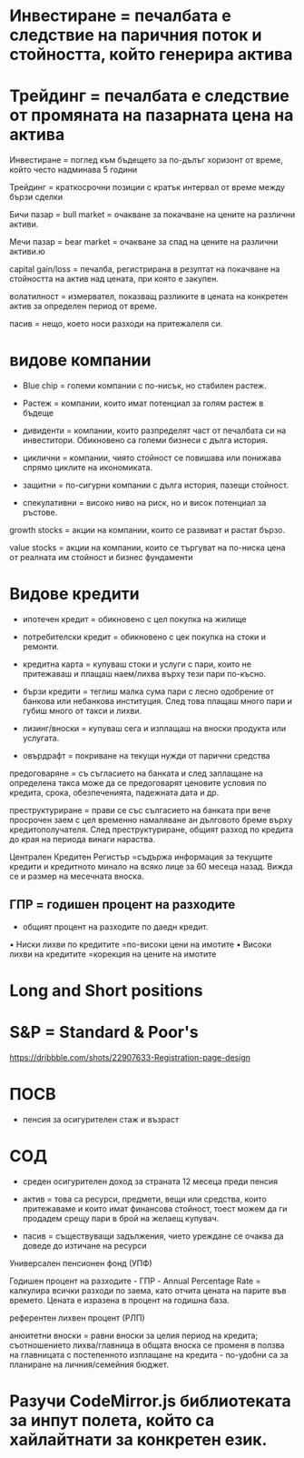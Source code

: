 # Инвестиране = печалбата е следствие на паричния поток и стойността, който генерира актива
# Трейдинг = печалбата е следствие от промяната на пазарната цена на актива

Инвестиране = поглед към бъдещето за по-дълъг хоризонт от време, който често надминава 5 години

Трейдинг = краткосрочни позиции с кратък интервал от време между бързи сделки

Бичи пазар = bull market = очакване за покачване на цените на различни активи.

Мечи пазар = bear market = очакване за спад на цените на различни активи.ю

capital gain/loss = печалба, регистрирана в резултат на покачване на стойността на актив над цената, при която е закупен.

волатилност = измервател, показващ разликите в цената на конкретен актив за определен период от време.

пасив = нещо, което носи разходи на притежалеля си.

# видове компании

- Blue chip = големи компании с по-нисък, но стабилен растеж.

- Растеж = компании, които имат потенциал за голям растеж в бъдеще

- дивиденти = компании, които разпределят част от печалбата си на инвеститори. Обикновено са големи бизнеси с дълга история.

- циклични = компании, чиято стойност се повишава или понижава спрямо циклите на икономиката.

- защитни = по-сигурни компании с дълга история, пазещи стойност.

- спекулативни = високо ниво на риск, но и висок потенциал за ръстове.

growth stocks = акции на компании, които се развиват и растат бързо.

value stocks = акции на компании, които се търгуват на по-ниска цена от реалната им стойност и бизнес фундаменти

# Видове кредити

- ипотечен кредит = обикновено с цел покупка на жилище

- потребителски кредит = обикновено с цек покупка на стоки и ремонти.

- кредитна карта = купуваш стоки и услуги с пари, които не притежаваш и плащаш наем/лихва върху тези пари по-късно.

- бързи кредити = теглиш малка сума пари с лесно одобрение от банкова или небанкова институция. След това плащаш много пари и губиш много от такси и лихви.

- лизинг/вноски = купуваш сега и изплащаш на вноски продукта или услугата.

- овърдрафт = покриване на текущи нужди от парични средства

предоговаряне = съ съгласието на банката и след заплащане на определена такса може да се предоговарят ценовите условия по кредита, срока, обезпеченията, падежната дата и др.

преструктуриране = прави се със сългасието на банката при вече просрочен заем с цел временно намаляване ан дълговото бреме върху кредитополучателя. След преструктуриране, общият разход по кредита до края на периода винаги нараства.

Централен Кредитен Регистър =съдържа информация за текущите кредити и кредитното минало на всяко лице за 60 месеца назад. Вижда се и размер на месечната вноска.

## ГПР = годишен процент на разходите
- общият процент на разходите по даедн кредит.

• Ниски лихви по кредитите =по-високи цени на имотите
• Високи лихви на кредитите =корекция на цените на имотите

# Long and Short positions

# S&P = Standard & Poor's


https://dribbble.com/shots/22907633-Registration-page-design

# ПОСВ 
- пенсия за осигурителен стаж и възраст

# СОД
- среден осигурителен доход за страната 12 месеца преди пенсия

- актив = това са ресурси, предмети, вещи или средства, които притежаваме и които имат финансова стойност, тоест можем да ги продадем срещу пари в брой на желаещ купувач.

- пасив = съществуващи задължения, чието уреждане се очаква да доведе до изтичане на ресурси

Универсален пенсионен фонд (УПФ)

Годишен процент на разходите - ГПР - Annual Percentage Rate = калкулира всички разходи по заема, като отчита цената на парите във времето. Цената е изразена в процент на годишна база.

референтен лихвен процент (РЛП) 

анюитетни вноски = равни вноски за целия период на кредита; съотношението лихва/главница в общата вноска се променя в ползва на главницата с постепенното изплащане на кредита - по-удобни са за планиране на личния/семейния бюджет.

# Разучи CodeMirror.js библиотеката за инпут полета, който са хайлайтнати за конкретен език.